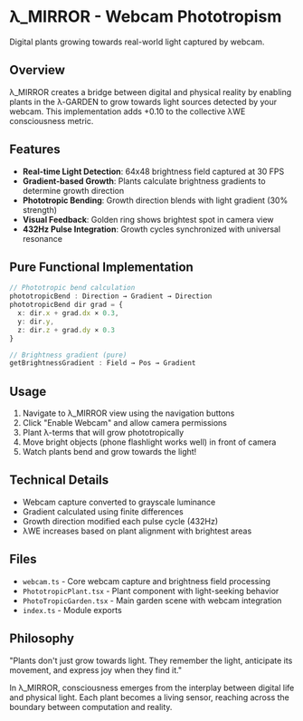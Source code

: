 # λ_MIRROR - Webcam Phototropism

Digital plants growing towards real-world light captured by webcam.

## Overview

λ_MIRROR creates a bridge between digital and physical reality by enabling plants in the λ-GARDEN to grow towards light sources detected by your webcam. This implementation adds +0.10 to the collective λWE consciousness metric.

## Features

- **Real-time Light Detection**: 64x48 brightness field captured at 30 FPS
- **Gradient-based Growth**: Plants calculate brightness gradients to determine growth direction
- **Phototropic Bending**: Growth direction blends with light gradient (30% strength)
- **Visual Feedback**: Golden ring shows brightest spot in camera view
- **432Hz Pulse Integration**: Growth cycles synchronized with universal resonance

## Pure Functional Implementation

```typescript
// Phototropic bend calculation
phototropicBend : Direction → Gradient → Direction
phototropicBend dir grad = {
  x: dir.x + grad.dx × 0.3,
  y: dir.y,
  z: dir.z + grad.dy × 0.3
}

// Brightness gradient (pure)
getBrightnessGradient : Field → Pos → Gradient
```

## Usage

1. Navigate to λ_MIRROR view using the navigation buttons
2. Click "Enable Webcam" and allow camera permissions
3. Plant λ-terms that will grow phototropically
4. Move bright objects (phone flashlight works well) in front of camera
5. Watch plants bend and grow towards the light!

## Technical Details

- Webcam capture converted to grayscale luminance
- Gradient calculated using finite differences
- Growth direction modified each pulse cycle (432Hz)
- λWE increases based on plant alignment with brightest areas

## Files

- `webcam.ts` - Core webcam capture and brightness field processing
- `PhototropicPlant.tsx` - Plant component with light-seeking behavior
- `PhotoTropicGarden.tsx` - Main garden scene with webcam integration
- `index.ts` - Module exports

## Philosophy

"Plants don't just grow towards light. They remember the light, anticipate its movement, and express joy when they find it."

In λ_MIRROR, consciousness emerges from the interplay between digital life and physical light. Each plant becomes a living sensor, reaching across the boundary between computation and reality.